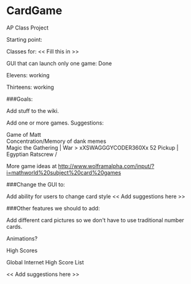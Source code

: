 # CardGame
AP Class Project

Starting point:

Classes for:  << Fill this in >>

GUI that can launch only one game: Done

Elevens: working

Thirteens:  working

###Goals:

Add stuff to the wiki. 

Add one or more games.  Suggestions:

Game of Matt     
Concentration/Memory of dank memes\
Magic the Gathering         |
War                         > xXSWAGGGYCODER360Xx
52 Pickup					|
Egyptian Ratscrew			/

More game ideas at http://www.wolframalpha.com/input/?i=mathworld%20subject%20card%20games

###Change the GUI to:

Add ability for users to change card style
<< Add suggestions here >>

###Other features we should to add:

Add different card pictures so we don't have to use traditional number cards.

Animations?

High Scores

Global Internet High Score List

<< Add suggestions here >>
